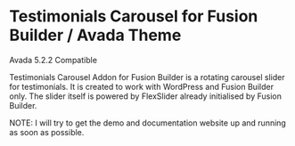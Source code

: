 # Testimonials Carousel for Fusion Builder / Avada Theme

Avada 5.2.2 Compatible

Testimonials Carousel Addon for Fusion Builder is a rotating carousel slider for testimonials. It is created to work with WordPress and Fusion Builder only. The slider itself is powered by FlexSlider already initialised by Fusion Builder.

NOTE: I will try to get the demo and documentation website up and running as soon as possible.